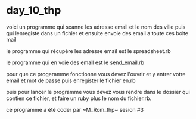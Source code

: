 # day_10_thp

voici un programme qui scanne les adresse email et le nom des ville puis qui lenregiste dans un fichier et ensuite envoie des email 
a toute ces boite mail

le programme qui récupère les adresse email est le spreadsheet.rb

le programme qui en voie des email est le send_email.rb

pour que ce progeramme fonctionne vous devez l'ouvrir et y entrer votre email et mot de passe puis enregister le fichier en.rb

puis pour lancer le programme vous devez vous rendre dans le dossier qui contien ce fichier,
et faire un ruby plus le nom du fichier.rb.

ce programme a été coder par ~M_Rom_thp~ sesion #3
